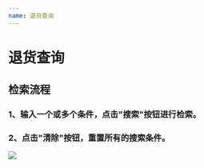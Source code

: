 ```yaml
---
name: 退货查询
---
```


# 退货查询

## 检索流程
###	1、输入一个或多个条件，点击"搜索"按钮进行检索。
### 2、点击"清除"按钮，重置所有的搜索条件。

![](http://upload-images.jianshu.io/upload_images/3990842-5c12d9b089560811.gif?imageMogr2/auto-orient/strip)

